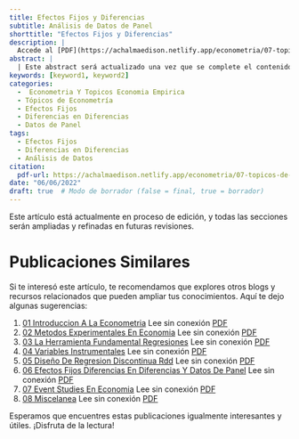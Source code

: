 ```yaml
---
title: Efectos Fijos y Diferencias
subtitle: Análisis de Datos de Panel
shorttitle: "Efectos Fijos y Diferencias"
description: |
  Accede al [PDF](https://achalmaedison.netlify.app/econometria/07-topicos-de-econometria/2022-06-06-06-efectos-fijos-diferencias-en-diferencias-y-datos-de-panel/index.pdf) completo aquí.
abstract: |
  | Este abstract será actualizado una vez que se complete el contenido final del artículo.
keywords: [keyword1, keyword2]
categories:
  -  Econometria Y Topicos Economia Empirica
  - Tópicos de Econometría
  - Efectos Fijos
  - Diferencias en Diferencias
  - Datos de Panel
tags:
  - Efectos Fijos
  - Diferencias en Diferencias
  - Análisis de Datos
citation:
  pdf-url: https://achalmaedison.netlify.app/econometria/07-topicos-de-econometria/2022-06-06-06-efectos-fijos-diferencias-en-diferencias-y-datos-de-panel/index.pdf
date: "06/06/2022"
draft: true  # Modo de borrador (false = final, true = borrador)
---
```






Este artículo está actualmente en proceso de edición, y todas las secciones serán ampliadas y refinadas en futuras revisiones.


# Publicaciones Similares

Si te interesó este artículo, te recomendamos que explores otros blogs y recursos relacionados que pueden ampliar tus conocimientos. Aquí te dejo algunas sugerencias:


1. [01 Introduccion A La Econometria](https://achalmaedison.netlify.app/econometria/07-topicos-de-econometria/2022-05-02-01-introduccion-a-la-econometria) Lee sin conexión [PDF](https://achalmaedison.netlify.app/econometria/07-topicos-de-econometria/2022-05-02-01-introduccion-a-la-econometria/index.pdf)
2. [02 Metodos Experimentales En Economia](https://achalmaedison.netlify.app/econometria/07-topicos-de-econometria/2022-05-09-02-metodos-experimentales-en-economia) Lee sin conexión [PDF](https://achalmaedison.netlify.app/econometria/07-topicos-de-econometria/2022-05-09-02-metodos-experimentales-en-economia/index.pdf)
3. [03 La Herramienta Fundamental Regresiones](https://achalmaedison.netlify.app/econometria/07-topicos-de-econometria/2022-05-16-03-la-herramienta-fundamental-regresiones) Lee sin conexión [PDF](https://achalmaedison.netlify.app/econometria/07-topicos-de-econometria/2022-05-16-03-la-herramienta-fundamental-regresiones/index.pdf)
4. [04 Variables Instrumentales](https://achalmaedison.netlify.app/econometria/07-topicos-de-econometria/2022-05-23-04-variables-instrumentales) Lee sin conexión [PDF](https://achalmaedison.netlify.app/econometria/07-topicos-de-econometria/2022-05-23-04-variables-instrumentales/index.pdf)
5. [05 Diseño De Regresion Discontinua Rdd](https://achalmaedison.netlify.app/econometria/07-topicos-de-econometria/2022-05-30-05-diseño-de-regresion-discontinua-rdd) Lee sin conexión [PDF](https://achalmaedison.netlify.app/econometria/07-topicos-de-econometria/2022-05-30-05-diseño-de-regresion-discontinua-rdd/index.pdf)
6. [06 Efectos Fijos Diferencias En Diferencias Y Datos De Panel](https://achalmaedison.netlify.app/econometria/07-topicos-de-econometria/2022-06-06-06-efectos-fijos-diferencias-en-diferencias-y-datos-de-panel) Lee sin conexión [PDF](https://achalmaedison.netlify.app/econometria/07-topicos-de-econometria/2022-06-06-06-efectos-fijos-diferencias-en-diferencias-y-datos-de-panel/index.pdf)
7. [07 Event Studies En Economia](https://achalmaedison.netlify.app/econometria/07-topicos-de-econometria/2022-06-13-07-event-studies-en-economia) Lee sin conexión [PDF](https://achalmaedison.netlify.app/econometria/07-topicos-de-econometria/2022-06-13-07-event-studies-en-economia/index.pdf)
8. [08 Miscelanea](https://achalmaedison.netlify.app/econometria/07-topicos-de-econometria/2022-06-20-08-miscelanea) Lee sin conexión [PDF](https://achalmaedison.netlify.app/econometria/07-topicos-de-econometria/2022-06-20-08-miscelanea/index.pdf)


Esperamos que encuentres estas publicaciones igualmente interesantes y útiles. ¡Disfruta de la lectura!

